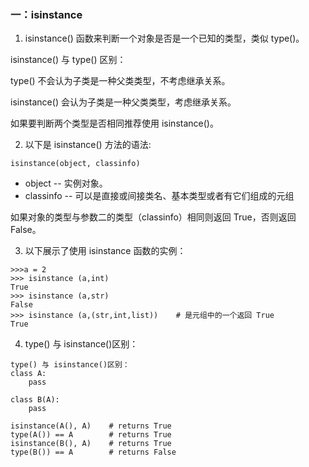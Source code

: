 ### 一：isinstance

1. isinstance() 函数来判断一个对象是否是一个已知的类型，类似 type()。

isinstance() 与 type() 区别：

type() 不会认为子类是一种父类类型，不考虑继承关系。

isinstance() 会认为子类是一种父类类型，考虑继承关系。

如果要判断两个类型是否相同推荐使用 isinstance()。

2. 以下是 isinstance() 方法的语法:

```
isinstance(object, classinfo)
```

- object -- 实例对象。
- classinfo -- 可以是直接或间接类名、基本类型或者有它们组成的元组

如果对象的类型与参数二的类型（classinfo）相同则返回 True，否则返回 False。

3. 以下展示了使用 isinstance 函数的实例：

```
>>>a = 2
>>> isinstance (a,int)
True
>>> isinstance (a,str)
False
>>> isinstance (a,(str,int,list))    # 是元组中的一个返回 True
True
```

4. type() 与 isinstance()区别：

```
type() 与 isinstance()区别：
class A:
    pass

class B(A):
    pass

isinstance(A(), A)    # returns True
type(A()) == A        # returns True
isinstance(B(), A)    # returns True
type(B()) == A        # returns False
```
